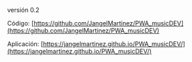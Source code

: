 versión 0.2

Código: [https://github.com/JangelMartinez/PWA_musicDEV](https://github.com/JangelMartinez/PWA_musicDEV)

Aplicación: [https://jangelmartinez.github.io/PWA_musicDEV/](https://jangelmartinez.github.io/PWA_musicDEV/)